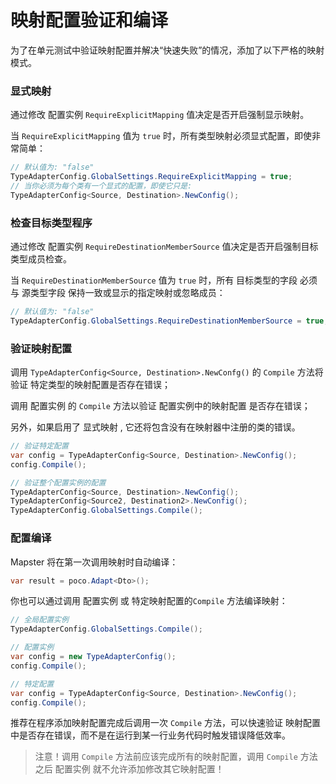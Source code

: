 # 映射配置验证和编译

为了在单元测试中验证映射配置并解决“快速失败”的情况，添加了以下严格的映射模式。 

### 显式映射
通过修改 配置实例 `RequireExplicitMapping` 值决定是否开启强制显示映射。

当 `RequireExplicitMapping` 值为 `true` 时，所有类型映射必须显式配置，即使非常简单：

```csharp
// 默认值为: "false"
TypeAdapterConfig.GlobalSettings.RequireExplicitMapping = true;
// 当你必须为每个类有一个显式的配置，即使它只是:
TypeAdapterConfig<Source, Destination>.NewConfig();
```

### 检查目标类型程序
通过修改 配置实例 `RequireDestinationMemberSource` 值决定是否开启强制目标类型成员检查。

当 `RequireDestinationMemberSource` 值为 `true` 时，所有 目标类型的字段 必须与 源类型字段 保持一致或显示的指定映射或忽略成员：

```csharp
// 默认值为: "false"
TypeAdapterConfig.GlobalSettings.RequireDestinationMemberSource = true;
```

### 验证映射配置
调用 `TypeAdapterConfig<Source, Destination>.NewConfg()` 的 `Compile` 方法将验证 特定类型的映射配置是否存在错误；

调用 配置实例 的 `Compile` 方法以验证 配置实例中的映射配置 是否存在错误；

另外，如果启用了 显式映射 , 它还将包含没有在映射器中注册的类的错误。

```csharp
// 验证特定配置
var config = TypeAdapterConfig<Source, Destination>.NewConfig();
config.Compile();

// 验证整个配置实例的配置
TypeAdapterConfig<Source, Destination>.NewConfig();
TypeAdapterConfig<Source2, Destination2>.NewConfig();
TypeAdapterConfig.GlobalSettings.Compile();
```

### 配置编译
Mapster 将在第一次调用映射时自动编译：

```csharp
var result = poco.Adapt<Dto>();
```

你也可以通过调用 配置实例 或 特定映射配置的`Compile` 方法编译映射：

```csharp
// 全局配置实例
TypeAdapterConfig.GlobalSettings.Compile();

// 配置实例
var config = new TypeAdapterConfig();
config.Compile();

// 特定配置
var config = TypeAdapterConfig<Source, Destination>.NewConfig();
config.Compile();
```

推荐在程序添加映射配置完成后调用一次 `Compile` 方法，可以快速验证 映射配置中是否存在错误，而不是在运行到某一行业务代码时触发错误降低效率。

> 注意！调用 `Compile` 方法前应该完成所有的映射配置，调用 `Compile` 方法之后 配置实例 就不允许添加修改其它映射配置！


